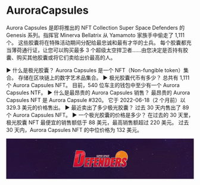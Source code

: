 # AuroraCapsules

Aurora Capsules 是即将推出的 NFT Collection Super Space Defenders 的 Genesis 系列。指挥官 Minerva Bellatrix 从 Yamamoto 家族手中偷走了 1,111 个。 这些胶囊将在特殊活动期间分配给最忠诚和最有才华的士兵。 每个胶囊都充当薄荷通行证，让您可以购买最多 3 个超级太空捍卫者……由您决定是否持有胶囊、购买其他胶囊或将它们卖给出价最高的人。

▶ 什么是极光胶囊？
Aurora Capsules 是一个 NFT（Non-fungible token）集合。 存储在区块链上的数字艺术品集合。
▶ 极光胶囊代币有多少？
总共有 1,111 个 Aurora Capsules NFT。 目前，540 位车主的钱包中至少有一个 Aurora Capsules NTF。
▶ 什么是最昂贵的 Aurora Capsules 销售？
最昂贵的 Aurora Capsules NFT 是 Aurora Capsule #320。 它于 2022-06-18（2 个月前）以 329.3 美元的价格售出。
▶ 最近卖出了多少极光胶囊？
过去 30 天内售出了 89 个 Aurora Capsules NFT。
▶ 一个极光胶囊的价格是多少？
在过去的 30 天里，极光胶囊 NFT 最便宜的销售额低于 88 美元，最高销售额超过 220 美元。 过去 30 天内，Aurora Capsules NFT 的中位价格为 132 美元。

![d22a4ca3cfda57a5fec1b9c9b0a77dd3](d22a4ca3cfda57a5fec1b9c9b0a77dd3.webp)


